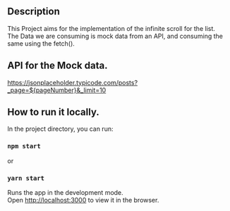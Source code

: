 ## Description

This Project aims for the implementation of the infinite scroll for the list. \
The Data we are consuming is mock data from an API, and consuming the same using the fetch().

## API for the Mock data.

https://jsonplaceholder.typicode.com/posts?_page=${pageNumber}&_limit=10

## How to run it locally.

In the project directory, you can run:

### `npm start`

or

### `yarn start`

Runs the app in the development mode.\
Open [http://localhost:3000](http://localhost:3000) to view it in the browser.
